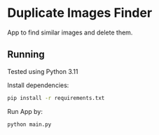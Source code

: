 # Duplicate Images Finder

App to find similar images and delete them.

## Running

Tested using Python 3.11

Install dependencies:

```bash
pip install -r requirements.txt
```

Run App by:

```bash
python main.py
```
